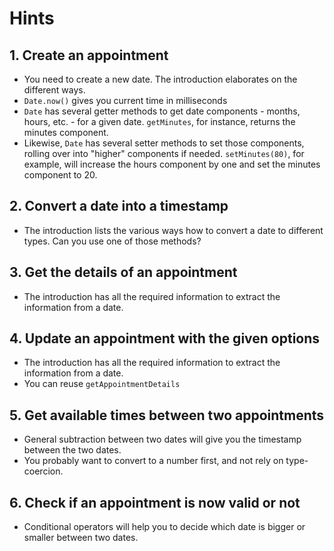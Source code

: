 # Hints

## 1. Create an appointment

- You need to create a new date. The introduction elaborates on the different ways.
- `Date.now()` gives you current time in milliseconds
- `Date` has several getter methods to get date components - months, hours, etc. - for a given date. `getMinutes`, for instance, returns the minutes component.
- Likewise, `Date` has several setter methods to set those components, rolling over into "higher" components if needed. `setMinutes(80)`, for example, will increase the hours component by one and set the minutes component to 20.

## 2. Convert a date into a timestamp

- The introduction lists the various ways how to convert a date to different types. Can you use one of those methods?

## 3. Get the details of an appointment

- The introduction has all the required information to extract the information from a date.

## 4. Update an appointment with the given options

- The introduction has all the required information to extract the information from a date.
- You can reuse `getAppointmentDetails`

## 5. Get available times between two appointments

- General subtraction between two dates will give you the timestamp between the two dates.
- You probably want to convert to a number first, and not rely on type-coercion.

## 6. Check if an appointment is now valid or not

- Conditional operators will help you to decide which date is bigger or smaller between two dates.
